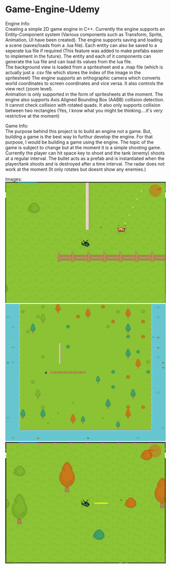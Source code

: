 # Game-Engine-Udemy
Engine Info:  
Creating a simple 2D game engine in C++. Currently the engine supports an Entity-Component system (Various components such as Transform, Sprite, Animation, UI have been created). The engine supports saving and loading a scene (saves/loads from a .lua file). Each entity can also be saved to a seperate lua file if required (This feature was added to make prefabs easier to implement in the future). The entity and each of it components can generate the lua file and can load its values from the lua file.  
The background view is loaded from a spritesheet and a .map file (which is actually just a .csv file which stores the index of the image in the spritesheet)
The engine supports an orthographic camera which converts world coordinates to screen coordinates and vice versa. It also controls the view rect (zoom level).  
Animation is only supported in the form of spritesheets at the moment. 
The engine also supports Axis Aligned Bounding Box (AABB) collision detection. It cannot check collision with rotated quads. It also only supports collision between two rectangles (Yes, I know what you might be thinking....it's very restrictive at the moment)

Game Info:  
The purpose behind this project is to build an engine not a game. But, building a game is the best way to furthur develop the engine. For that purpose, I would be building a game using the engine. The topic of the game is subject to change but at the moment it is a simple shooting game. Currently the player can hit space key to shoot and the tank (enemy) shoots at a regular interval. The bullet acts as a prefab and is instantiated when the player/tank shoots and is destroyed after a time interval. The radar does not work at the moment (It only rotates but doesnt show any enemies.)

Images:  
<img src = "Images\Img1.PNG" width="800">  
<img src = "Images\Img2.PNG" width="800">  
<img src = "Images\Img3.PNG" width="800">  

